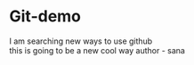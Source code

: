 # Git-demo
I am searching new ways to use github
<br>
this is going to be a new cool way
author - sana